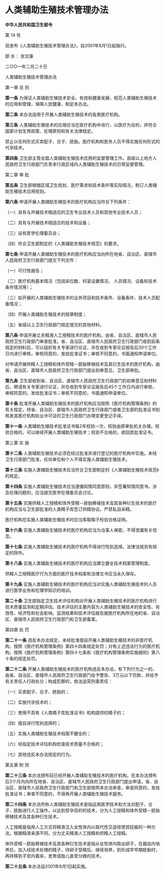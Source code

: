 # 人类辅助生殖技术管理办法

**中华人民共和国卫生部令**

第 14 号

现发布《人类辅助生殖技术管理办法》，自2001年8月1日起施行。

部 长： 张文康

二○○一年二月二十日

人类辅助生殖技术管理办法

第一章 总 则

**第一条** 为保证人类辅助生殖技术安全、有效和健康发展，规范人类辅助生殖技术的应用和管理，保障人民健康，制定本办法。

**第二条** 本办法适用于开展人类辅助生殖技术的各类医疗机构。

**第三条** 人类辅助生殖技术的应用应当在医疗机构中进行，以医疗为目的，并符合国家计划生育政策、伦理原则和有关法律规定。

禁止以任何形式买卖配子、合子、胚胎。医疗机构和医务人员不得实施任何形式的代孕技术。

**第四条** 卫生部主管全国人类辅助生殖技术应用的监督管理工作。县级以上地方人民政府卫生行政部门负责本行政区域内人类辅助生殖技术的日常监督管理。

第二章 审 批

**第五条** 卫生部根据区域卫生规划、医疗需求和技术条件等实际情况，制订人类辅助生殖技术应用规划。

**第六条** 申请开展人类辅助生殖技术的医疗机构应当符合下列条件：

（一）具有与开展技术相适应的卫生专业技术人员和其他专业技术人员；

（二）具有与开展技术相适应的技术和设备；

（三）设有医学伦理委员会；

（四）符合卫生部制定的《人类辅助生殖技术规范》的要求。

**第七条** 申请开展人类辅助生殖技术的医疗机构应当向所在地省、自治区、直辖市人民政府卫生行政部门提交下列文件：

（一）可行性报告；

（二）医疗机构基本情况（包括床位数、科室设置情况、 人员情况、设备和技术条件情况等）；

（三）拟开展的人类辅助生殖技术的业务项目和技术条件、设备条件、技术人员配备情况；

（四）开展人类辅助生殖技术的规章制度；

（五）省级以上卫生行政部门规定提交的其他材料。

**第八条** 申请开展丈夫精液人工授精技术的医疗机构，由省、自治区、直辖市人民政府卫生行政部门审查批准。省、自治区、直辖市人民政府卫生行政部门收到前条规定的材料后，可以组织有关专家进行论证，并在收到专家论证报告后30个工作日内进行审核，审核同意的，发给批准证书；审核不同意的，书面通知申请单位。

对申请开展供精人工授精和体外受精－胚胎移植技术及其衍生技术的医疗机构，由省、自治区、直辖市人民政府卫生行政部门提出初审意见，卫生部审批。

**第九条** 卫生部收到省、自治区、直辖市人民政府卫生行政部门的初审意见和材料后，聘请有关专家进行论证，并在收到专家论证报告后45个工作日内进行审核，审核同意的，发给批准证书；审核不同意的，书面通知申请单位。

**第十条** 批准开展人类辅助生殖技术的医疗机构应当按照《医疗机构管理条例》的有关规定，持省、自治区、直辖市人民政府卫生行政部门或者卫生部的批准证书到核发其医疗机构执业许可证的卫生行政部门办理变更登记手续。

**第十一条** 人类辅助生殖技术批准证书每2年校验一次，校验由原审批机关办理。校验合格的，可以继续开展人类辅助生殖技术；校验不合格的，收回其批准证书。

第三章 实 施

**第十二条** 人类辅助生殖技术必须在经过批准并进行登记的医疗机构中实施。未经卫生行政部门批准，任何单位和个人不得实施人类辅助生殖技术。

**第十三条** 实施人类辅助生殖技术应当符合卫生部制定的《人类辅助生殖技术规范》的规定。

**第十四条** 实施人类辅助生殖技术应当遵循知情同意原则，并签署知情同意书。涉及伦理问题的，应当提交医学伦理委员会讨论。

**第十五条** 实施供精人工授精和体外受精－胚胎移植技术及其各种衍生技术的医疗机构应当与卫生部批准的人类精子库签订供精协议。严禁私自采精。

医疗机构在实施人类辅助生殖技术时应当索取精子检验合格证明。

**第十六条** 实施人类辅助生殖技术的医疗机构应当为当事人保密，不得泄漏有关信息。

**第十七条** 实施人类辅助生殖技术的医疗机构不得进行性别选择。法律法规另有规定的除外。

**第十八条** 实施人类辅助生殖技术的医疗机构应当建立健全技术档案管理制度。

供精人工授精医疗行为方面的医疗技术档案和法律文书应当永久保存。

**第十九条** 实施人类辅助生殖技术的医疗机构应当对实施人类辅助生殖技术的人员进行医学业务和伦理学知识的培训。

**第二十条** 卫生部指定卫生技术评估机构对开展人类辅助生殖技术的医疗机构进行技术质量监测和定期评估。技术评估的主要内容为人类辅助生殖技术的安全性、有效性、经济性和社会影响。监测结果和技术评估报告报医疗机构所在地的省、自治区、直辖市人民政府卫生行政部门和卫生部备案。

第四章 处 罚

**第二十一条** 违反本办法规定，未经批准擅自开展人类辅助生殖技术的非医疗机构，按照《医疗机构管理条例》第四十四条规定处罚；对有上述违法行为的医疗机构，按照《医疗机构管理条例》第四十七条和《医疗机构管理条例实施细则》第八十条的规定处罚。

**第二十二条** 开展人类辅助生殖技术的医疗机构违反本办法，有下列行为之一的，由省、自治区、直辖市人民政府卫生行政部门给予警告、3万元以下罚款，并给予有关责任人行政处分；构成犯罪的，依法追究刑事责任：

（一）买卖配子、合子、胚胎的；

（二）实施代孕技术的；

（三）使用不具有《人类精子库批准证书》机构提供的精子的；

（四）擅自进行性别选择的；

（五）实施人类辅助生殖技术档案不健全的；

（六）经指定技术评估机构检查技术质量不合格的；

（七）其他违反本办法规定的行为。

第五章 附 则

**第二十三条** 本办法颁布前已经开展人类辅助生殖技术的医疗机构，在本办法颁布后3个月内向所在地省、自治区、直辖市人民政府卫生行政部门提出申请，省、自治区、直辖市人民政府卫生行政部门和卫生部按照本办法审查，审查同意的，发给批准证书；审查不同意的，不得再开展人类辅助生殖技术服务。

**第二十四条** 本办法所称人类辅助生殖技术是指运用医学技术和方法对配子、合子、胚胎进行人工操作，以达到受孕目的的技术，分为人工授精和体外受精－胚胎移植技术及其各种衍生技术。

人工授精是指用人工方式将精液注入女性体内以取代性交途径使其妊娠的一种方法。根据精液来源不同，分为丈夫精液人工授精和供精人工授精。

体外受精－胚胎移植技术及其各种衍生技术是指从女性体内取出卵子，在器皿内培养后，加入经技术处理的精子，待卵子受精后，继续培养，到形成早早期胚胎时，再转移到子宫内着床，发育成胎儿直至分娩的技术。

**第二十五条** 本办法自2001年8月1日起实施。
